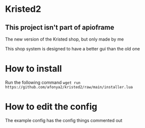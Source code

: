 # Kristed2
## This project isn't part of apioframe
The new version of the Kristed shop, but only made by me

This shop system is designed to have a better gui than the old one

# How to install
Run the following command `wget run https://github.com/afonya2/kristed2/raw/main/installer.lua`

# How to edit the config
The example config has the config things commented out